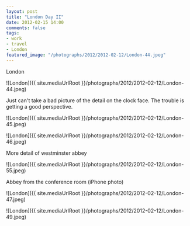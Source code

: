 ```yaml
---
layout: post
title: "London Day II"
date: 2012-02-15 14:00
comments: false
tags:
- work
- travel
- London
featured_image: "/photographs/2012/2012-02-12/London-44.jpeg"
---
```

London

![London]({{ site.mediaUrlRoot }}/photographs/2012/2012-02-12/London-44.jpeg)


Just can't take a bad picture of the detail on the clock face.  The trouble is getting a good perspective.

![London]({{ site.mediaUrlRoot }}/photographs/2012/2012-02-12/London-45.jpeg)


![London]({{ site.mediaUrlRoot }}/photographs/2012/2012-02-12/London-46.jpeg)


More detail of westminster abbey

![London]({{ site.mediaUrlRoot }}/photographs/2012/2012-02-12/London-55.jpeg)


Abbey from the conference room (iPhone photo)

![London]({{ site.mediaUrlRoot }}/photographs/2012/2012-02-12/London-47.jpeg)


![London]({{ site.mediaUrlRoot }}/photographs/2012/2012-02-12/London-49.jpeg)

